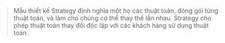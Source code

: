 > Mẫu thiết kế Strategy định nghĩa một họ các thuật toán, đóng gói từng thuật toán, và làm cho chúng có thể thay thế lẫn nhau. Strategy cho phép thuật toán thay đổi độc lập với các khách hàng sử dụng thuật toán.
